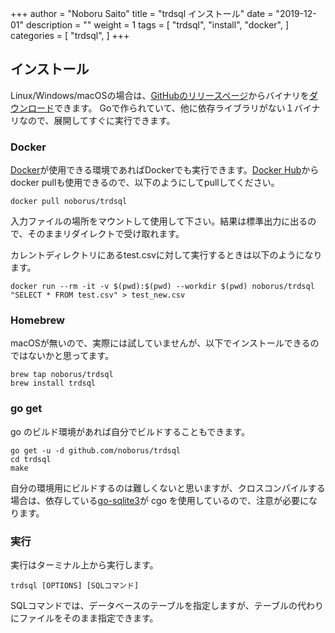 +++
author = "Noboru Saito"
title = "trdsql インストール"
date = "2019-12-01"
description = ""
weight = 1
tags = [
    "trdsql",
    "install",
    "docker",
]
categories = [
    "trdsql",
]
+++


## インストール

Linux/Windows/macOSの場合は、[GitHubのリリースページ](https://github.com/noborus/trdsql/releases "github.com/noborus/trdsql/releases")からバイナリを[ダウンロード](https://github.com/noborus/trdsql/releases "github.com/noborus/trdsql/releases")できます。
Goで作られていて、他に依存ライブラリがない１バイナリなので、展開してすぐに実行できます。

### Docker

[Docker](https://www.docker.com/)が使用できる環境であればDockerでも実行できます。[Docker Hub](https://hub.docker.com/)からdocker pullも使用できるので、以下のようにしてpullしてください。

```console
docker pull noborus/trdsql
```

入力ファイルの場所をマウントして使用して下さい。結果は標準出力に出るので、そのままリダイレクトで受け取れます。

カレントディレクトリにあるtest.csvに対して実行するときは以下のようになります。

```console
docker run --rm -it -v $(pwd):$(pwd) --workdir $(pwd) noborus/trdsql "SELECT * FROM test.csv" > test_new.csv
```

### Homebrew

macOSが無いので、実際には試していませんが、以下でインストールできるのではないかと思ってます。

```console
brew tap noborus/trdsql
brew install trdsql
```

### go get

go のビルド環境があれば自分でビルドすることもできます。

```console
go get -u -d github.com/noborus/trdsql
cd trdsql
make
```

自分の環境用にビルドするのは難しくないと思いますが、クロスコンパイルする場合は、依存している[go-sqlite3](https://github.com/mattn/go-sqlite3 "https://github.com/mattn/go-sqlite3")が cgo を使用しているので、注意が必要になります。

### 実行

実行はターミナル上から実行します。

```console
trdsql [OPTIONS] [SQLコマンド]
```

SQLコマンドでは、データベースのテーブルを指定しますが、テーブルの代わりにファイルをそのまま指定できます。
